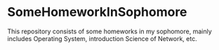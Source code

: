 # SomeHomeworkInSophomore
This repository consists of some homeworks in my sophomore, mainly includes Operating System, introduction Science of Network, etc.

